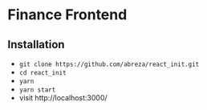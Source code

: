 # Finance Frontend

## Installation

- `git clone https://github.com/abreza/react_init.git`
- `cd react_init`
- `yarn`
- `yarn start`
- visit http://localhost:3000/

